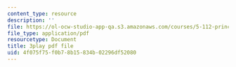 ```yaml
---
content_type: resource
description: ''
file: https://ol-ocw-studio-app-qa.s3.amazonaws.com/courses/5-112-principles-of-chemical-science-fall-2005/4f075f75f0b78b15834b02296df52080_lawooSesSfM.pdf
file_type: application/pdf
resourcetype: Document
title: 3play pdf file
uid: 4f075f75-f0b7-8b15-834b-02296df52080
---
```


